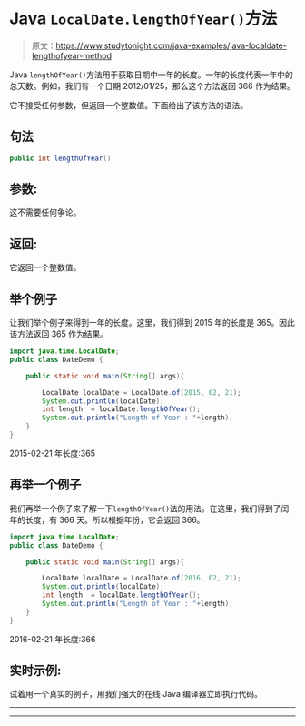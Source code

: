 # Java `LocalDate.lengthOfYear()`方法

> 原文：<https://www.studytonight.com/java-examples/java-localdate-lengthofyear-method>

Java `lengthOfYear()`方法用于获取日期中一年的长度。一年的长度代表一年中的总天数。例如，我们有一个日期 2012/01/25，那么这个方法返回 366 作为结果。

它不接受任何参数，但返回一个整数值。下面给出了该方法的语法。

## 句法

```java
public int lengthOfYear()
```

## 参数:

这不需要任何争论。

## 返回:

它返回一个整数值。

## 举个例子

让我们举个例子来得到一年的长度。这里，我们得到 2015 年的长度是 365。因此该方法返回 365 作为结果。

```java
import java.time.LocalDate; 
public class DateDemo {

	public static void main(String[] args){  

		LocalDate localDate = LocalDate.of(2015, 02, 21);
		System.out.println(localDate);
		int length  = localDate.lengthOfYear();
		System.out.println("Length of Year : "+length);
	}
}
```

2015-02-21
年长度:365

## 再举一个例子

我们再举一个例子来了解一下`lengthOfYear()`法的用法。在这里，我们得到了闰年的长度，有 366 天。所以根据年份，它会返回 366。

```java
import java.time.LocalDate; 
public class DateDemo {

	public static void main(String[] args){  

		LocalDate localDate = LocalDate.of(2016, 02, 21);
		System.out.println(localDate);
		int length  = localDate.lengthOfYear();
		System.out.println("Length of Year : "+length);
	}
}
```

2016-02-21
年长度:366

## 实时示例:

试着用一个真实的例子，用我们强大的在线 Java 编译器立即执行代码。

* * *

* * *